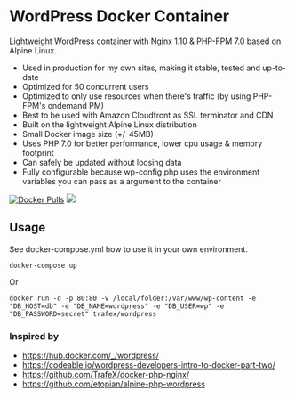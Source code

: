 # WordPress Docker Container

Lightweight WordPress container with Nginx 1.10 & PHP-FPM 7.0 based on Alpine Linux.

* Used in production for my own sites, making it stable, tested and up-to-date
* Optimized for 50 concurrent users
* Optimized to only use resources when there's traffic (by using PHP-FPM's ondemand PM)
* Best to be used with Amazon Cloudfront as SSL terminator and CDN
* Built on the lightweight Alpine Linux distribution
* Small Docker image size (+/-45MB)
* Uses PHP 7.0 for better performance, lower cpu usage & memory footprint
* Can safely be updated without loosing data
* Fully configurable because wp-config.php uses the environment variables you can pass as a argument to the container

[![Docker Pulls](https://img.shields.io/docker/pulls/trafex/wordpress.svg)](https://hub.docker.com/r/trafex/wordpress/) [![](https://images.microbadger.com/badges/image/trafex/wordpress.svg)](https://microbadger.com/images/trafex/wordpress "Get your own image badge on microbadger.com")


## Usage
See docker-compose.yml how to use it in your own environment.

    docker-compose up

Or

    docker run -d -p 80:80 -v /local/folder:/var/www/wp-content -e "DB_HOST=db" -e "DB_NAME=wordpress" -e "DB_USER=wp" -e "DB_PASSWORD=secret" trafex/wordpress

### Inspired by

* https://hub.docker.com/_/wordpress/
* https://codeable.io/wordpress-developers-intro-to-docker-part-two/
* https://github.com/TrafeX/docker-php-nginx/
* https://github.com/etopian/alpine-php-wordpress
